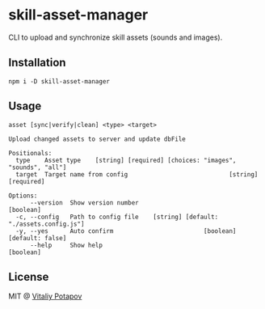 # skill-asset-manager
CLI to upload and synchronize skill assets (sounds and images).

## Installation
```
npm i -D skill-asset-manager
```

## Usage
```
asset [sync|verify|clean] <type> <target>

Upload changed assets to server and update dbFile

Positionals:
  type    Asset type    [string] [required] [choices: "images", "sounds", "all"]
  target  Target name from config                            [string] [required]

Options:
      --version  Show version number                                   [boolean]
  -c, --config   Path to config file    [string] [default: "./assets.config.js"]
  -y, --yes      Auto confirm                         [boolean] [default: false]
      --help     Show help                                             [boolean]
```

## License
MIT @ [Vitaliy Potapov](https://github.com/vitalets)
